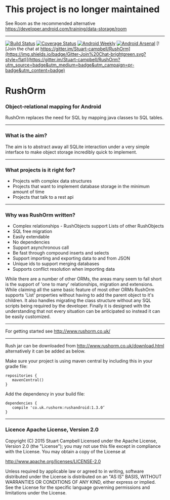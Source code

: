 # This project is no longer maintained 
See Room as the recommended alternative https://developer.android.com/training/data-storage/room

<hr>

[![Build Status](https://travis-ci.org/Stuart-campbell/RushOrm.svg?branch=master)](https://travis-ci.org/Stuart-campbell/RushOrm)
[![Coverage Status](https://coveralls.io/repos/github/Stuart-campbell/RushOrm/badge.svg?branch=feature%2Fadd_test_coverage)](https://coveralls.io/github/Stuart-campbell/RushOrm?branch=feature%2Fadd_test_coverage)
[![Android Weekly](http://img.shields.io/badge/Android%20Weekly-%23139-lightgrey.svg?style=flat)](http://androidweekly.net/issues/issue-139)
[![Android Arsenal](https://img.shields.io/badge/Android%20Arsenal-RushOrm-blue.svg?style=flat)](http://android-arsenal.com/details/1/1499)
[![Join the chat at https://gitter.im/Stuart-campbell/RushOrm](https://img.shields.io/badge/Gitter-Join%20Chat-brightgreen.svg?style=flat)](https://gitter.im/Stuart-campbell/RushOrm?utm_source=badge&utm_medium=badge&utm_campaign=pr-badge&utm_content=badge)


# RushOrm 
### Object-relational mapping for Android

RushOrm replaces the need for SQL by mapping java classes to SQL tables.
<hr>

### What is the aim?
The aim is to abstract away all SQLite interaction under a very simple interface to make object storage incredibly quick to implement.
<hr>

### What projects is it right for?
<ul>
    <li>Projects with complex data structures</li>
    <li>Projects that want to implement database storage in the minimum amount of time</li>
    <li>Projects that talk to a rest api</li>
</ul>
<hr>

### Why was RushOrm written?
<ul>
    <li>Complex relationships - RushObjects support Lists of other RushObjects</li>
    <li>SQL free migration</li>
    <li>Easily extendable</li>
    <li>No dependencies</li>
    <li>Support asynchronous call</li>
    <li>Be fast through compound inserts and selects</li>
    <li>Support importing and exporting data to and from JSON</li>
    <li>Unique ids to support merging databases</li>
    <li>Supports conflict resolution when importing data</li>
</ul>
While there are a number of other ORMs, the areas many seem to fall short is the support of 'one to many' relationships, migration and extensions. While claiming all the same basic feature of most other ORMs RushOrm supports 'List' properties without having to add the parent object to it's children. It also handles migrating the class structure without any SQL scripts being required by the developer. Finally it is designed with the understanding that not every situation can be anticipated so instead it can be easily customized.
<hr>

For getting started see http://www.rushorm.co.uk/

<hr>

Rush jar can be downloaded from http://www.rushorm.co.uk/download.html alternatively it can be added as below.

Make sure your project is using maven central by including this in your gradle file:

    repositories {
       mavenCentral()
    }
   
Add the dependency in your build file:

    dependencies {
       compile 'co.uk.rushorm:rushandroid:1.3.0’
    }

<hr>

### Licence Apache License, Version 2.0
Copyright (C) 2015 Stuart Campbell
Licensed under the Apache License, Version 2.0 (the "License");
you may not use this file except in compliance with the License.
You may obtain a copy of the License at

   http://www.apache.org/licenses/LICENSE-2.0

Unless required by applicable law or agreed to in writing, software
distributed under the License is distributed on an "AS IS" BASIS,
WITHOUT WARRANTIES OR CONDITIONS OF ANY KIND, either express or implied.
See the License for the specific language governing permissions and
limitations under the License.
